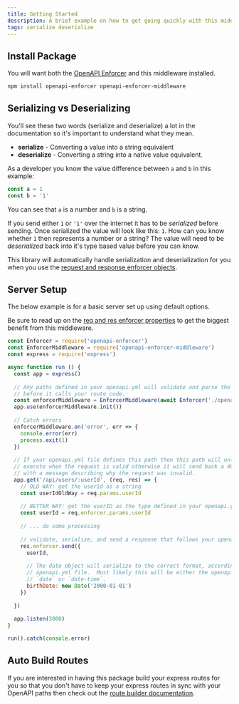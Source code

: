 ```yaml
---
title: Getting Started
description: A brief example on how to get going quickly with this middleware.
tags: serialize deserialize
---
```


## Install Package

You will want both the [OpenAPI Enforcer](https://www.npmjs.com/package/openapi-enforcer) and this middleware installed.

```bash
npm install openapi-enforcer openapi-enforcer-middleware
```

## Serializing vs Deserializing

<el-alert title="Read this section if you're unfamiliar with serialization." type="error"></el-alert>

You'll see these two words (serialize and deserialize) a lot in the documentation so it's important to understand what they mean.

- **serialize** - Converting a value into a string equivalent
- **deserialize** - Converting a string into a native value equivalent.

As a developer you know the value difference between `a` and `b` in this example:

```js
const a = 1
const b = '1'
```

You can see that `a` is a number and `b` is a string.

If you send either `1` or `'1'` over the internet it has to be *serialized* before sending. Once serialized the value will look like this: `1`. How can you know whether `1` then represents a number or a string? The value will need to be *deserialized* back into it's type based value before you can know.

This library will automatically handle serialization and deserialization for you when you use the [request and response enforcer objects](req-res-enforcer.md).

## Server Setup

The below example is for a basic server set up using default options.

Be sure to read up on the [req and res enforcer properties](req-res-enforcer.md) to get the biggest benefit from this middleware.

```js
const Enforcer = require('openapi-enforcer')
const EnforcerMiddleware = require('openapi-enforcer-middleware')
const express = require('express')

async function run () {
  const app = express()
  
  // Any paths defined in your openapi.yml will validate and parse the request
  // before it calls your route code.
  const enforcerMiddleware = EnforcerMiddleware(await Enforcer('./openapi.yml'))
  app.use(enforcerMiddleware.init())
  
  // Catch errors
  enforcerMiddleware.on('error', err => {
    console.error(err)
    process.exit(1)
  }) 
  
  // If your openapi.yml file defines this path then this path will only
  // execute when the request is valid otherwise it will send back a 400
  // with a message describing why the request was invalid.
  app.get('/api/users/:userId', (req, res) => {
    // OLD WAY: get the userId as a string
    const userIdOldWay = req.params.userId  
  
    // BETTER WAY: get the userID as the type defined in your openapi.yml file
    const userId = req.enforcer.params.userId
  
    // ... do some processing
  
    // validate, serialize, and send a response that follows your openapi.yml file
    res.enforcer.send({
      userId,
  
      // The date object will serialize to the correct format, according to your
      // openapi.yml file.  Most likely this will be either the openapi format
      // `date` or `date-time`.
      birthDate: new Date('2000-01-01') 
    })
    
  })
  
  app.listen(3000)
}

run().catch(console.error)
```

## Auto Build Routes

If you are interested in having this package build your express routes for you so that you don't have to keep your express routes in sync with your OpenAPI paths then check out the [route builder documentation](route-builder.md).
